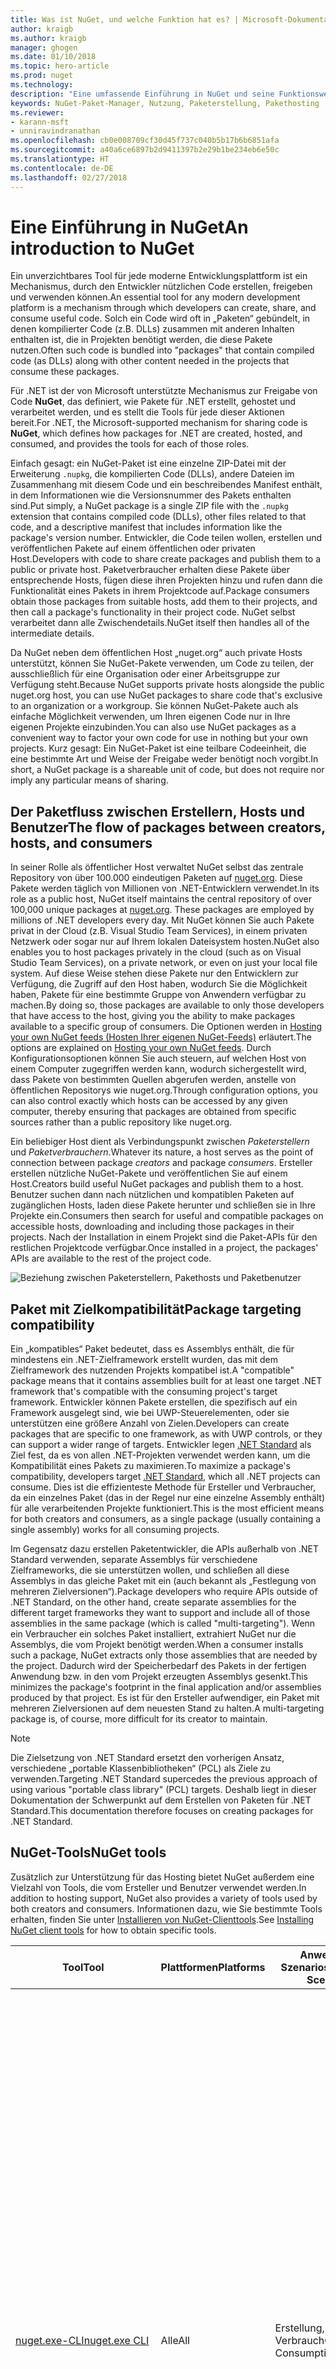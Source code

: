 ```yaml
---
title: Was ist NuGet, und welche Funktion hat es? | Microsoft-Dokumentation
author: kraigb
ms.author: kraigb
manager: ghogen
ms.date: 01/10/2018
ms.topic: hero-article
ms.prod: nuget
ms.technology: 
description: "Eine umfassende Einführung in NuGet und seine Funktionsweise"
keywords: NuGet-Paket-Manager, Nutzung, Paketerstellung, Pakethosting
ms.reviewer:
- karann-msft
- unniravindranathan
ms.openlocfilehash: cb0e008709cf30d45f737c040b5b17b6b6851afa
ms.sourcegitcommit: a40a6ce6897b2d9411397b2e29b1be234eb6e50c
ms.translationtype: HT
ms.contentlocale: de-DE
ms.lasthandoff: 02/27/2018
---
```

# <a name="an-introduction-to-nuget"></a><span data-ttu-id="5f9a9-105">Eine Einführung in NuGet</span><span class="sxs-lookup"><span data-stu-id="5f9a9-105">An introduction to NuGet</span></span>

<span data-ttu-id="5f9a9-106">Ein unverzichtbares Tool für jede moderne Entwicklungsplattform ist ein Mechanismus, durch den Entwickler nützlichen Code erstellen, freigeben und verwenden können.</span><span class="sxs-lookup"><span data-stu-id="5f9a9-106">An essential tool for any modern development platform is a mechanism through which developers can create, share, and consume useful code.</span></span> <span data-ttu-id="5f9a9-107">Solch ein Code wird oft in „Paketen“ gebündelt, in denen kompilierter Code (z.B. DLLs) zusammen mit anderen Inhalten enthalten ist, die in Projekten benötigt werden, die diese Pakete nutzen.</span><span class="sxs-lookup"><span data-stu-id="5f9a9-107">Often such code is bundled into "packages" that contain compiled code (as DLLs) along with other content needed in the projects that consume these packages.</span></span>

<span data-ttu-id="5f9a9-108">Für .NET ist der von Microsoft unterstützte Mechanismus zur Freigabe von Code **NuGet**, das definiert, wie Pakete für .NET erstellt, gehostet und verarbeitet werden, und es stellt die Tools für jede dieser Aktionen bereit.</span><span class="sxs-lookup"><span data-stu-id="5f9a9-108">For .NET, the Microsoft-supported mechanism for sharing code is **NuGet**, which defines how packages for .NET are created, hosted, and consumed, and provides the tools for each of those roles.</span></span>

<span data-ttu-id="5f9a9-109">Einfach gesagt: ein NuGet-Paket ist eine einzelne ZIP-Datei mit der Erweiterung `.nupkg`, die kompilierten Code (DLLs), andere Dateien im Zusammenhang mit diesem Code und ein beschreibendes Manifest enthält, in dem Informationen wie die Versionsnummer des Pakets enthalten sind.</span><span class="sxs-lookup"><span data-stu-id="5f9a9-109">Put simply, a NuGet package is a single ZIP file with the `.nupkg` extension that contains compiled code (DLLs), other files related to that code, and a descriptive manifest that includes information like the package's version number.</span></span> <span data-ttu-id="5f9a9-110">Entwickler, die Code teilen wollen, erstellen und veröffentlichen Pakete auf einem öffentlichen oder privaten Host.</span><span class="sxs-lookup"><span data-stu-id="5f9a9-110">Developers with code to share create packages and publish them to a public or private host.</span></span> <span data-ttu-id="5f9a9-111">Paketverbraucher erhalten diese Pakete über entsprechende Hosts, fügen diese ihren Projekten hinzu und rufen dann die Funktionalität eines Pakets in ihrem Projektcode auf.</span><span class="sxs-lookup"><span data-stu-id="5f9a9-111">Package consumers obtain those packages from suitable hosts, add them to their projects, and then call a package's functionality in their project code.</span></span> <span data-ttu-id="5f9a9-112">NuGet selbst verarbeitet dann alle Zwischendetails.</span><span class="sxs-lookup"><span data-stu-id="5f9a9-112">NuGet itself then handles all of the intermediate details.</span></span>

<span data-ttu-id="5f9a9-113">Da NuGet neben dem öffentlichen Host „nuget.org“ auch private Hosts unterstützt, können Sie NuGet-Pakete verwenden, um Code zu teilen, der ausschließlich für eine Organisation oder einer Arbeitsgruppe zur Verfügung steht.</span><span class="sxs-lookup"><span data-stu-id="5f9a9-113">Because NuGet supports private hosts alongside the public nuget.org host, you can use NuGet packages to share code that's exclusive to an organization or a workgroup.</span></span> <span data-ttu-id="5f9a9-114">Sie können NuGet-Pakete auch als einfache Möglichkeit verwenden, um Ihren eigenen Code nur in Ihre eigenen Projekte einzubinden.</span><span class="sxs-lookup"><span data-stu-id="5f9a9-114">You can also use NuGet packages as a convenient way to factor your own code for use in nothing but your own projects.</span></span> <span data-ttu-id="5f9a9-115">Kurz gesagt: Ein NuGet-Paket ist eine teilbare Codeeinheit, die eine bestimmte Art und Weise der Freigabe weder benötigt noch vorgibt.</span><span class="sxs-lookup"><span data-stu-id="5f9a9-115">In short, a NuGet package is a shareable unit of code, but does not require nor imply any particular means of sharing.</span></span>

## <a name="the-flow-of-packages-between-creators-hosts-and-consumers"></a><span data-ttu-id="5f9a9-116">Der Paketfluss zwischen Erstellern, Hosts und Benutzer</span><span class="sxs-lookup"><span data-stu-id="5f9a9-116">The flow of packages between creators, hosts, and consumers</span></span>

<span data-ttu-id="5f9a9-117">In seiner Rolle als öffentlicher Host verwaltet NuGet selbst das zentrale Repository von über 100.000 eindeutigen Paketen auf [nuget.org](https://www.nuget.org). Diese Pakete werden täglich von Millionen von .NET-Entwicklern verwendet.</span><span class="sxs-lookup"><span data-stu-id="5f9a9-117">In its role as a public host, NuGet itself maintains the central repository of over 100,000 unique packages at [nuget.org](https://www.nuget.org). These packages are employed by millions of .NET developers every day.</span></span> <span data-ttu-id="5f9a9-118">Mit NuGet können Sie auch Pakete privat in der Cloud (z.B. Visual Studio Team Services), in einem privaten Netzwerk oder sogar nur auf Ihrem lokalen Dateisystem hosten.</span><span class="sxs-lookup"><span data-stu-id="5f9a9-118">NuGet also enables you to host packages privately in the cloud (such as on Visual Studio Team Services), on a private network, or even on just your local file system.</span></span> <span data-ttu-id="5f9a9-119">Auf diese Weise stehen diese Pakete nur den Entwicklern zur Verfügung, die Zugriff auf den Host haben, wodurch Sie die Möglichkeit haben, Pakete für eine bestimmte Gruppe von Anwendern verfügbar zu machen.</span><span class="sxs-lookup"><span data-stu-id="5f9a9-119">By doing so, those packages are available to only those developers that have access to the host, giving you the ability to make packages available to a specific group of consumers.</span></span> <span data-ttu-id="5f9a9-120">Die Optionen werden in [Hosting your own NuGet feeds (Hosten Ihrer eigenen NuGet-Feeds)](hosting-packages/overview.md) erläutert.</span><span class="sxs-lookup"><span data-stu-id="5f9a9-120">The options are explained on [Hosting your own NuGet feeds](hosting-packages/overview.md).</span></span> <span data-ttu-id="5f9a9-121">Durch Konfigurationsoptionen können Sie auch steuern, auf welchen Host von einem Computer zugegriffen werden kann, wodurch sichergestellt wird, dass Pakete von bestimmten Quellen abgerufen werden, anstelle von öffentlichen Repositorys wie nuget.org.</span><span class="sxs-lookup"><span data-stu-id="5f9a9-121">Through configuration options, you can also control exactly which hosts can be accessed by any given computer, thereby ensuring that packages are obtained from specific sources rather than a public repository like nuget.org.</span></span>

<span data-ttu-id="5f9a9-122">Ein beliebiger Host dient als Verbindungspunkt zwischen *Paketerstellern* und *Paketverbrauchern*.</span><span class="sxs-lookup"><span data-stu-id="5f9a9-122">Whatever its nature, a host serves as the point of connection between package *creators* and package *consumers*.</span></span> <span data-ttu-id="5f9a9-123">Ersteller erstellen nützliche NuGet-Pakete und veröffentlichen Sie auf einem Host.</span><span class="sxs-lookup"><span data-stu-id="5f9a9-123">Creators build useful NuGet packages and publish them to a host.</span></span> <span data-ttu-id="5f9a9-124">Benutzer suchen dann nach nützlichen und kompatiblen Paketen auf zugänglichen Hosts, laden diese Pakete herunter und schließen sie in Ihre Projekte ein.</span><span class="sxs-lookup"><span data-stu-id="5f9a9-124">Consumers then search for useful and compatible packages on accessible hosts, downloading and including those packages in their projects.</span></span> <span data-ttu-id="5f9a9-125">Nach der Installation in einem Projekt sind die Paket-APIs für den restlichen Projektcode verfügbar.</span><span class="sxs-lookup"><span data-stu-id="5f9a9-125">Once installed in a project, the packages' APIs are available to the rest of the project code.</span></span>

![Beziehung zwischen Paketerstellern, Pakethosts und Paketbenutzer](media/nuget-roles.png)

## <a name="package-targeting-compatibility"></a><span data-ttu-id="5f9a9-127">Paket mit Zielkompatibilität</span><span class="sxs-lookup"><span data-stu-id="5f9a9-127">Package targeting compatibility</span></span>

<span data-ttu-id="5f9a9-128">Ein „kompatibles“ Paket bedeutet, dass es Assemblys enthält, die für mindestens ein .NET-Zielframework erstellt wurden, das mit dem Zielframework des nutzenden Projekts kompatibel ist.</span><span class="sxs-lookup"><span data-stu-id="5f9a9-128">A "compatible" package means that it contains assemblies built for at least one target .NET framework that's compatible with the consuming project's target framework.</span></span> <span data-ttu-id="5f9a9-129">Entwickler können Pakete erstellen, die spezifisch auf ein Framework ausgelegt sind, wie bei UWP-Steuerelementen, oder sie unterstützen eine größere Anzahl von Zielen.</span><span class="sxs-lookup"><span data-stu-id="5f9a9-129">Developers can create packages that are specific to one framework, as with UWP controls, or they can support a wider range of targets.</span></span> <span data-ttu-id="5f9a9-130">Entwickler legen [.NET Standard](/dotnet/standard/net-standard) als Ziel fest, da es von allen .NET-Projekten verwendet werden kann, um die Kompatibilität eines Pakets zu maximieren.</span><span class="sxs-lookup"><span data-stu-id="5f9a9-130">To maximize a package's compatibility, developers target [.NET Standard](/dotnet/standard/net-standard), which all .NET projects can consume.</span></span> <span data-ttu-id="5f9a9-131">Dies ist die effizienteste Methode für Ersteller und Verbraucher, da ein einzelnes Paket (das in der Regel nur eine einzelne Assembly enthält) für alle verarbeitenden Projekte funktioniert.</span><span class="sxs-lookup"><span data-stu-id="5f9a9-131">This is the most efficient means for both creators and consumers, as a single package (usually containing a single assembly) works for all consuming projects.</span></span>

<span data-ttu-id="5f9a9-132">Im Gegensatz dazu erstellen Paketentwickler, die APIs außerhalb von .NET Standard verwenden, separate Assemblys für verschiedene Zielframeworks, die sie unterstützen wollen, und schließen all diese Assemblys in das gleiche Paket mit ein (auch bekannt als „Festlegung von mehreren Zielversionen“).</span><span class="sxs-lookup"><span data-stu-id="5f9a9-132">Package developers who require APIs outside of .NET Standard, on the other hand, create separate assemblies for the different target frameworks they want to support and include all of those assemblies in the same package (which is called "multi-targeting").</span></span> <span data-ttu-id="5f9a9-133">Wenn ein Verbraucher ein solches Paket installiert, extrahiert NuGet nur die Assemblys, die vom Projekt benötigt werden.</span><span class="sxs-lookup"><span data-stu-id="5f9a9-133">When a consumer installs such a package, NuGet extracts only those assemblies that are needed by the project.</span></span> <span data-ttu-id="5f9a9-134">Dadurch wird der Speicherbedarf des Pakets in der fertigen Anwendung bzw. in den vom Projekt erzeugten Assemblys gesenkt.</span><span class="sxs-lookup"><span data-stu-id="5f9a9-134">This minimizes the package's footprint in the final application and/or assemblies produced by that project.</span></span> <span data-ttu-id="5f9a9-135">Es ist für den Ersteller aufwendiger, ein Paket mit mehreren Zielversionen auf dem neuesten Stand zu halten.</span><span class="sxs-lookup"><span data-stu-id="5f9a9-135">A multi-targeting package is, of course, more difficult for its creator to maintain.</span></span>

> [!Note]
> <span data-ttu-id="5f9a9-136">Die Zielsetzung von .NET Standard ersetzt den vorherigen Ansatz, verschiedene „portable Klassenbibliotheken“ (PCL) als Ziele zu verwenden.</span><span class="sxs-lookup"><span data-stu-id="5f9a9-136">Targeting .NET Standard supercedes the previous approach of using various "portable class library" (PCL) targets.</span></span> <span data-ttu-id="5f9a9-137">Deshalb liegt in dieser Dokumentation der Schwerpunkt auf dem Erstellen von Paketen für .NET Standard.</span><span class="sxs-lookup"><span data-stu-id="5f9a9-137">This documentation therefore focuses on creating packages for .NET Standard.</span></span>

## <a name="nuget-tools"></a><span data-ttu-id="5f9a9-138">NuGet-Tools</span><span class="sxs-lookup"><span data-stu-id="5f9a9-138">NuGet tools</span></span>

<span data-ttu-id="5f9a9-139">Zusätzlich zur Unterstützung für das Hosting bietet NuGet außerdem eine Vielzahl von Tools, die vom Ersteller und Benutzer verwendet werden.</span><span class="sxs-lookup"><span data-stu-id="5f9a9-139">In addition to hosting support, NuGet also provides a variety of tools used by both creators and consumers.</span></span> <span data-ttu-id="5f9a9-140">Informationen dazu, wie Sie bestimmte Tools erhalten, finden Sie unter [Installieren von NuGet-Clienttools](install-nuget-client-tools.md).</span><span class="sxs-lookup"><span data-stu-id="5f9a9-140">See [Installing NuGet client tools](install-nuget-client-tools.md) for how to obtain specific tools.</span></span>

| <span data-ttu-id="5f9a9-141">Tool</span><span class="sxs-lookup"><span data-stu-id="5f9a9-141">Tool</span></span> | <span data-ttu-id="5f9a9-142">Plattformen</span><span class="sxs-lookup"><span data-stu-id="5f9a9-142">Platforms</span></span> | <span data-ttu-id="5f9a9-143">Anwendbare Szenarios</span><span class="sxs-lookup"><span data-stu-id="5f9a9-143">Applicable Scenarios</span></span> | <span data-ttu-id="5f9a9-144">description</span><span class="sxs-lookup"><span data-stu-id="5f9a9-144">Description</span></span> |
| --- | --- | --- | --- |
| [<span data-ttu-id="5f9a9-145">nuget.exe-CLI</span><span class="sxs-lookup"><span data-stu-id="5f9a9-145">nuget.exe CLI</span></span>](tools/nuget-exe-cli-reference.md) | <span data-ttu-id="5f9a9-146">Alle</span><span class="sxs-lookup"><span data-stu-id="5f9a9-146">All</span></span> | <span data-ttu-id="5f9a9-147">Erstellung, Verbrauch</span><span class="sxs-lookup"><span data-stu-id="5f9a9-147">Creation, Consumption</span></span> | <span data-ttu-id="5f9a9-148">Bietet alle NuGet-Funktionen, mit einigen Befehlen, die speziell für Paketersteller bestimmt sind, anderen Befehlen, die nur für Benutzer, und wieder anderen, die für beide bestimmt sind.</span><span class="sxs-lookup"><span data-stu-id="5f9a9-148">Provides all NuGet capabilities, with some commands applying specifically to package creators, some applying only to consumers, and others applying to both.</span></span> <span data-ttu-id="5f9a9-149">Beispielsweise verwenden Paketersteller den Befehl `nuget pack` zum Erstellen eines Pakets aus verschiedenen Assemblys und zugehörigen Dateien, Paketverbraucher verwenden `nuget install`, um Pakete in einen Projektordner einzubinden, und alle verwenden `nuget config`, um NuGet-Konfigurationsvariablen festzulegen.</span><span class="sxs-lookup"><span data-stu-id="5f9a9-149">For example, package creators use the `nuget pack` command to create a package from various assemblies and related files, package consumers use `nuget install` to include packages in a project folder, and everyone uses `nuget config` to set NuGet configuration variables.</span></span> <span data-ttu-id="5f9a9-150">Als ein plattformunabhängiges Tool interagiert die NuGet-CLI nicht mit Visual Studio-Projekten.</span><span class="sxs-lookup"><span data-stu-id="5f9a9-150">As a platform-agnostic tool, the NuGet CLI does not interact with Visual Studio projects.</span></span> |
| [<span data-ttu-id="5f9a9-151">dotnet-CLI</span><span class="sxs-lookup"><span data-stu-id="5f9a9-151">dotnet CLI</span></span>](tools/dotnet-Commands.md) | <span data-ttu-id="5f9a9-152">Alle</span><span class="sxs-lookup"><span data-stu-id="5f9a9-152">All</span></span> | <span data-ttu-id="5f9a9-153">Erstellung, Verbrauch</span><span class="sxs-lookup"><span data-stu-id="5f9a9-153">Creation, Consumption</span></span> | <span data-ttu-id="5f9a9-154">Stellt bestimmte NuGet-CLI-Funktionen direkt in der .NET Core-Toolkette bereit.</span><span class="sxs-lookup"><span data-stu-id="5f9a9-154">Provides certain NuGet CLI capabilities directly within the .NET Core tool chain.</span></span> <span data-ttu-id="5f9a9-155">Ähnlich wie NuGet-CLI interagiert die dotnet-CLI nicht mit Visual Studio-Projekten.</span><span class="sxs-lookup"><span data-stu-id="5f9a9-155">As with the NuGet CLI, the dotnet CLI does not interact with Visual Studio projects.</span></span> |
| [<span data-ttu-id="5f9a9-156">Paket-Manager-Konsole</span><span class="sxs-lookup"><span data-stu-id="5f9a9-156">Package Manager Console</span></span>](tools/package-manager-console.md) | <span data-ttu-id="5f9a9-157">Visual Studio unter Windows</span><span class="sxs-lookup"><span data-stu-id="5f9a9-157">Visual Studio on Windows</span></span> | <span data-ttu-id="5f9a9-158">Verbrauch</span><span class="sxs-lookup"><span data-stu-id="5f9a9-158">Consumption</span></span> | <span data-ttu-id="5f9a9-159">Stellt [PowerShell-Befehle](tools/Powershell-Reference.md) zum Installieren und Verwalten von Paketen in Visual Studio-Projekten bereit.</span><span class="sxs-lookup"><span data-stu-id="5f9a9-159">Provides [PowerShell commands](tools/Powershell-Reference.md) for installing and managing packages in Visual Studio projects.</span></span> |
| [<span data-ttu-id="5f9a9-160">Benutzeroberfläche des Paket-Managers</span><span class="sxs-lookup"><span data-stu-id="5f9a9-160">Package Manager UI</span></span>](tools/package-manager-ui.md) | <span data-ttu-id="5f9a9-161">Visual Studio unter Windows</span><span class="sxs-lookup"><span data-stu-id="5f9a9-161">Visual Studio on Windows</span></span> | <span data-ttu-id="5f9a9-162">Verbrauch</span><span class="sxs-lookup"><span data-stu-id="5f9a9-162">Consumption</span></span> | <span data-ttu-id="5f9a9-163">Stellt eine einfache zu bedienende Benutzeroberfläche zum Installieren und Verwalten von Paketen in Visual Studio-Projekten bereit.</span><span class="sxs-lookup"><span data-stu-id="5f9a9-163">Provides an easy-to-use UI for installing and managing packages in Visual Studio projects.</span></span> |
| [<span data-ttu-id="5f9a9-164">Manage NuGet UI (Verwalten der NuGet-Benutzeroberfläche)</span><span class="sxs-lookup"><span data-stu-id="5f9a9-164">Manage NuGet UI</span></span>](/visualstudio/mac/nuget-walkthrough) | <span data-ttu-id="5f9a9-165">Visual Studio für Mac</span><span class="sxs-lookup"><span data-stu-id="5f9a9-165">Visual Studio for Mac</span></span> | <span data-ttu-id="5f9a9-166">Verbrauch</span><span class="sxs-lookup"><span data-stu-id="5f9a9-166">Consumption</span></span> | <span data-ttu-id="5f9a9-167">Stellt eine einfache zu bedienende Benutzeroberfläche zum Installieren und Verwalten von Paketen in Projekten von Visual Studio für Mac bereit.</span><span class="sxs-lookup"><span data-stu-id="5f9a9-167">Provide an easy-to-use UI for installing and managing packages in Visual Studio for Mac projects.</span></span> |
| [<span data-ttu-id="5f9a9-168">MSBuild</span><span class="sxs-lookup"><span data-stu-id="5f9a9-168">MSBuild</span></span>](reference/msbuild-targets.md) | <span data-ttu-id="5f9a9-169">Windows</span><span class="sxs-lookup"><span data-stu-id="5f9a9-169">Windows</span></span> | <span data-ttu-id="5f9a9-170">Erstellung, Verbrauch</span><span class="sxs-lookup"><span data-stu-id="5f9a9-170">Creation, Consumption</span></span> | <span data-ttu-id="5f9a9-171">Bietet die Möglichkeit zum Erstellen und Wiederherstellen von Paketen, die in einem Projekt direkt über die MSBuild-Toolkette verwendet werden.</span><span class="sxs-lookup"><span data-stu-id="5f9a9-171">Provides the ability to create packages and restore packages used in a project directly through the MSBuild tool chain.</span></span> |

<span data-ttu-id="5f9a9-172">Wie Sie sehen können, sind die NuGet-Tools, mit denen Sie arbeiten, stark davon abhängig, ob Sie Pakete erstellen, verwenden oder veröffentlichen und mit welcher Plattform Sie arbeiten.</span><span class="sxs-lookup"><span data-stu-id="5f9a9-172">As you can see, the NuGet tools you work with depend greatly on whether you're creating, consuming, or publishing packages, and the platform on which you're working.</span></span> <span data-ttu-id="5f9a9-173">Paketersteller sind in der Regel auch Benutzer, da sie auf Funktionalität aufbauen, die in anderen NuGet-Paketen vorhanden ist.</span><span class="sxs-lookup"><span data-stu-id="5f9a9-173">Package creators are typically also consumers, as they build on top of functionality that exists in other NuGet packages.</span></span> <span data-ttu-id="5f9a9-174">Und diese Pakete können natürlich wiederum von anderen abhängen.</span><span class="sxs-lookup"><span data-stu-id="5f9a9-174">And those packages, of course, may in turn depend on still others.</span></span>

<span data-ttu-id="5f9a9-175">Weitere Informationen finden Sie unter den Artikeln [Workflow für die Paketerstellung](create-packages/Overview-and-Workflow.md) und [Workflow für die Nutzung von Paketen](consume-packages/Overview-and-Workflow.md).</span><span class="sxs-lookup"><span data-stu-id="5f9a9-175">For more information, start with the [Package creation workflow](create-packages/Overview-and-Workflow.md) and [Package consumption workflow](consume-packages/Overview-and-Workflow.md) articles.</span></span>

## <a name="managing-dependencies"></a><span data-ttu-id="5f9a9-176">Verwalten von Abhängigkeiten</span><span class="sxs-lookup"><span data-stu-id="5f9a9-176">Managing dependencies</span></span>

<span data-ttu-id="5f9a9-177">Die Fähigkeit, einfach auf der Arbeit anderer aufbauen zu können, ist eines der stärksten Features eines Paketverwaltungssystems.</span><span class="sxs-lookup"><span data-stu-id="5f9a9-177">The ability to easily build on the work of others is one of most powerful features of a package management system.</span></span> <span data-ttu-id="5f9a9-178">Dementsprechend ist eine der wichtigsten Aufgaben von NuGet das Verwalten der Abhängigkeitsstruktur bzw. des „Diagramms“ für ein Projekt.</span><span class="sxs-lookup"><span data-stu-id="5f9a9-178">Accordingly, much of what NuGet does is managing that dependency tree or "graph" on behalf of a project.</span></span> <span data-ttu-id="5f9a9-179">Einfach ausgedrückt müssen Sie sich nur mit jenen Paketen selbst befassen, die Sie direkt in einem Projekt verwenden.</span><span class="sxs-lookup"><span data-stu-id="5f9a9-179">Simply said, you need only concern yourself with those packages that you're directly using in a project.</span></span> <span data-ttu-id="5f9a9-180">Wenn irgendeines dieser Pakete selbst andere Pakete verwendet (die wiederum weitere Pakete verwenden können), übernimmt NuGet alle der früheren Abhängigkeiten.</span><span class="sxs-lookup"><span data-stu-id="5f9a9-180">If any of those packages themselves consume other packages (which can, in turn, consume still others), NuGet takes care of all those down-level dependencies.</span></span>

<span data-ttu-id="5f9a9-181">Die folgende Abbildung zeigt ein Projekt, das von fünf Paketen abhängig ist, die wiederum von einer Reihe anderer abhängen.</span><span class="sxs-lookup"><span data-stu-id="5f9a9-181">The following image shows a project that depends on five packages, which in turn depend on a number of others.</span></span>

![Ein Beispiel für ein NuGet-Abhängigkeitsdiagramm für ein .NET-Projekt](media/dependency-graph.png)

<span data-ttu-id="5f9a9-183">Beachten Sie, dass einige Pakete mehrmals im Abhängigkeitsdiagramm angezeigt werden.</span><span class="sxs-lookup"><span data-stu-id="5f9a9-183">Notice that some packages appear multiple times in the dependency graph.</span></span> <span data-ttu-id="5f9a9-184">Beispielsweise gibt es drei verschiedene Benutzer des Pakets B, und jeder Benutzer könnte auch eine andere Version für das Paket (nicht gezeigt) angeben.</span><span class="sxs-lookup"><span data-stu-id="5f9a9-184">For example, there are three different consumers of package B, and each consumer might also specify a different version for that package (not shown).</span></span> <span data-ttu-id="5f9a9-185">Dieser Fall tritt häufig auf, insbesondere bei häufig verwendeten Paketen.</span><span class="sxs-lookup"><span data-stu-id="5f9a9-185">This is a common occurrence, especially for widely-used packages.</span></span> <span data-ttu-id="5f9a9-186">NuGet übernimmt alle schwierigen Aufgaben, um genau zu bestimmen, welche Version des Pakets B alle Benutzer zufriedenstellt.</span><span class="sxs-lookup"><span data-stu-id="5f9a9-186">NuGet fortunately does all the hard work to determine exactly which version of package B satisfies all consumers.</span></span> <span data-ttu-id="5f9a9-187">NuGet führt dies dann für alle anderen Pakete durch, unabhängig davon, wie ausführlich das Abhängigkeitsdiagramm wird.</span><span class="sxs-lookup"><span data-stu-id="5f9a9-187">NuGet then does the same for all other packages, no matter how deep the dependency graph.</span></span>

<span data-ttu-id="5f9a9-188">Weitere Details wie NuGet diesen Dienst ausführt finden Sie unter [Dependency resolution (Abhängigkeitsauflösung)](consume-packages/dependency-resolution.md).</span><span class="sxs-lookup"><span data-stu-id="5f9a9-188">For more details on how NuGet performs this service, see [Dependency resolution](consume-packages/dependency-resolution.md).</span></span>

## <a name="tracking-references-and-restoring-packages"></a><span data-ttu-id="5f9a9-189">Nachverfolgungsverweise und Wiederherstellen von Paketen</span><span class="sxs-lookup"><span data-stu-id="5f9a9-189">Tracking references and restoring packages</span></span>

<span data-ttu-id="5f9a9-190">Da Projekte zwischen Entwicklercomputern, Quellcodeverwaltungsrepositorys, Buildservern usw. problemlos verschoben werden können, ist es höchst unpraktisch, dass binäre Assemblys von NuGet-Paketen direkt an ein Projekt gebunden bleiben.</span><span class="sxs-lookup"><span data-stu-id="5f9a9-190">Because projects can easily move between developer computers, source control repositories, build servers, and so forth, it's highly impractical to keep binary assemblies from NuGet packages directly bound to a project.</span></span> <span data-ttu-id="5f9a9-191">Wäre das der Fall, wäre jede Kopie des Projekts unnötigerweise vergrößert (und deshalb eine Verschwendung von Speicherplatz in Repositorys zur Quellcodeverwaltung).</span><span class="sxs-lookup"><span data-stu-id="5f9a9-191">Doing so would make each copy of the project unnecessarily bloated (and thereby waste space in source control repositories).</span></span> <span data-ttu-id="5f9a9-192">Es wäre auch schwer, Binärdateien von Paketen auf neuere Versionen zu aktualisieren, da Updates auf alle Kopien des Projekts angewendet werden müssten.</span><span class="sxs-lookup"><span data-stu-id="5f9a9-192">It would also make it very difficult to update package binaries to newer versions as updates would have to be applied across all copies of the project.</span></span>

<span data-ttu-id="5f9a9-193">Stattdessen verwaltet NuGet eine einfach Verweisliste der Pakete von denen ein Projekt abhängig ist, einschließlich der Abhängigkeiten der obersten und untersten Ebenen.</span><span class="sxs-lookup"><span data-stu-id="5f9a9-193">NuGet instead maintains a simple reference list of the packages upon which a project depends, including both top-level and down-level dependencies.</span></span> <span data-ttu-id="5f9a9-194">D.h. wenn Sie ein Paket in ein Projekt von einem Host aus installieren, zeichnet NuGet die Paket-ID und Versionsnummer in der Verweisliste auf.</span><span class="sxs-lookup"><span data-stu-id="5f9a9-194">That is, whenever you install a package from some host into a project, NuGet records the package identifier and version number in the reference list.</span></span> <span data-ttu-id="5f9a9-195">(Wenn ein Paket deinstalliert wird, wird dieses natürlich aus der Liste entfernt.) NuGet bietet dann eine Möglichkeit, auf Anfrage alle Pakete, auf die verwiesen wird, wiederherzustellen, wie im Artikel [Wiederherstellen von Paketen](consume-packages/package-restore.md) beschrieben wird.</span><span class="sxs-lookup"><span data-stu-id="5f9a9-195">(Uninstalling a package, of course, removes it from the list.) NuGet then provides a means to restore all referenced packages upon request, as described on [Package restore](consume-packages/package-restore.md).</span></span>

![Eine NuGet-Verweisliste wird bei Paketinstallation erstellt und kann zum Wiederherstellen von Paketen an einem anderen Ort verwendet werden.](media/nuget-restore.png)

<span data-ttu-id="5f9a9-197">Mit der Verweisliste kann NuGet anschließend alle Pakete zu einem späteren Zeitpunkt neu installieren &mdash; also *wiederherstellen* &mdash; die von öffentlichen und bzw. oder privaten Hosts stammen.</span><span class="sxs-lookup"><span data-stu-id="5f9a9-197">With only the reference list, NuGet can then reinstall&mdash;that is, *restore*&mdash;all of those packages from public and/or private hosts at any later time.</span></span> <span data-ttu-id="5f9a9-198">Wenn Sie ein Projekt auf die Quellcodeverwaltung committen oder auf andere Weise freigeben, muss nur die Verweisliste enthalten sein. Es müssen keine Paketbinärdateien eingeschlossen werden (Näheres finden Sie unter [Pakete und Quellcodeverwaltung](consume-packages/packages-and-source-control.md)).</span><span class="sxs-lookup"><span data-stu-id="5f9a9-198">When committing a project to source control, or sharing it in some other way, you include only the reference list and exclude any package binaries (see [Packages and source control](consume-packages/packages-and-source-control.md).)</span></span>

<span data-ttu-id="5f9a9-199">Der Computer, der ein Projekt, z.B. einen Buildserver, erhält, der eine Kopie des Projekts als Teil eines automatisierten Bereitstellungssystems empfängt, fordert NuGet einfach auf, Abhängigkeiten wiederherzustellen, wenn sie benötigt werden.</span><span class="sxs-lookup"><span data-stu-id="5f9a9-199">The computer that receives a project, such as a build server obtaining a copy of the project as part of an automated deployment system, simply asks NuGet to restore dependencies whenever they're needed.</span></span> <span data-ttu-id="5f9a9-200">Buildsysteme, wie Visual Studio Team Services, stellen „NuGet restore“-Schritte für exakt diesen Zweck bereit.</span><span class="sxs-lookup"><span data-stu-id="5f9a9-200">Build systems like Visual Studio Team Services provide "NuGet restore" steps for this exact purpose.</span></span> <span data-ttu-id="5f9a9-201">Auf ähnliche Weise können Entwickler einen Befehl wie `nuget restore` (NuGet-CLI), `dotnet restore` (dotnet-CLI) oder `Install-Package` (Paket-Manager-Konsole) aufrufen, wenn sie eine Kopie eines Projekts erhalten (z.B. beim Kopieren eines Repositorys), um alle benötigten Pakete zu erhalten.</span><span class="sxs-lookup"><span data-stu-id="5f9a9-201">Similarly, when developers obtain a copy of a project (as when cloning a repository), they can invoke a command like `nuget restore` (NuGet CLI), `dotnet restore` (dotnet CLI), or `Install-Package` (Package Manager Console) to obtain all the necessary packages.</span></span> <span data-ttu-id="5f9a9-202">In Visual Studio werden Pakete automatisch wiederhergestellt, wenn ein Projekt erstellt wird.</span><span class="sxs-lookup"><span data-stu-id="5f9a9-202">Visual Studio, for its part, automatically restores packages when building a project.</span></span>

<span data-ttu-id="5f9a9-203">Die primäre Rolle von NuGet bei Entwicklern liegt dann klar im Verwalten der Verweisliste für Ihr Projekt und im Bereitstellen der Möglichkeiten, um diese referenzierten Pakete effizient wiederherzustellen (und zu aktualisieren).</span><span class="sxs-lookup"><span data-stu-id="5f9a9-203">Clearly, then, NuGet's primary role where developers are concerned is maintaining that reference list on behalf of your project and providing the means to efficiently restore (and update) those referenced packages.</span></span> <span data-ttu-id="5f9a9-204">Die Liste wird in einem von zwei *Paketverwaltungsformaten* verwaltet:</span><span class="sxs-lookup"><span data-stu-id="5f9a9-204">This list is maintained in one of two *package management formats*, as they're called:</span></span>

- <span data-ttu-id="5f9a9-205">[`packages.config`](reference/packages-config.md): *(NuGet 1.0+)* Eine XML-Datei, die eine flache Liste aller Abhängigkeiten im Projekt, einschließlich der Abhängigkeiten von anderen installierten Paketen, verwaltet.</span><span class="sxs-lookup"><span data-stu-id="5f9a9-205">[`packages.config`](reference/packages-config.md): *(NuGet 1.0+)* An XML file that maintains a flat list of all dependencies in the project, including the dependencies of other installed packages.</span></span>
- <span data-ttu-id="5f9a9-206">[PackageReference](consume-packages/package-references-in-project-files.md) (bzw. „Packen von Verweisen in Projektdateien“) | *(NuGet 4.0 und höher)* verwaltet eine Liste der Abhängigkeiten der obersten Ebene eines Projekts direkt in der Projektdatei, damit keine separate Datei benötigt wird.</span><span class="sxs-lookup"><span data-stu-id="5f9a9-206">[PackageReference](consume-packages/package-references-in-project-files.md) (or "package references in project files") | *(NuGet 4.0+)* Maintains a list of a project's top-level dependencies directly within the project file, so no separate file is needed.</span></span> <span data-ttu-id="5f9a9-207">Eine zugeordnete Datei `project.assets.json` wird dynamisch generiert, um das gesamte Abhängigkeitsdiagramm zu verwalten.</span><span class="sxs-lookup"><span data-stu-id="5f9a9-207">An associated file, `project.assets.json`, is dynamically generated to manage the overall dependency graph.</span></span>

<span data-ttu-id="5f9a9-208">Welches Paketverwaltungsformat in einen Projekt verwendet wird, hängt vom Projekttyp und der verfügbaren Version von NuGet (und bzw. oder Visual Studio) ab.</span><span class="sxs-lookup"><span data-stu-id="5f9a9-208">Which package management format is employed in any given project depends on the project type, and the available version of NuGet (and/or Visual Studio).</span></span> <span data-ttu-id="5f9a9-209">Suchen Sie nach `packages.config` im Projektstamm, nachdem Sie das erste Paket installiert haben, um zu überprüfen, welches Format verwendet wird.</span><span class="sxs-lookup"><span data-stu-id="5f9a9-209">To check what format is being used, simply look for `packages.config` in the project root after installing your first package.</span></span> <span data-ttu-id="5f9a9-210">Wenn die Datei nicht angezeigt wird, suchen Sie direkt in der Projektdatei nach einem &lt;PackageReference&gt;-Element.</span><span class="sxs-lookup"><span data-stu-id="5f9a9-210">If you don't have that file, look in the project file directly for a &lt;PackageReference&gt;element.</span></span>

## <a name="what-else-does-nuget-do"></a><span data-ttu-id="5f9a9-211">Was macht NuGet außerdem?</span><span class="sxs-lookup"><span data-stu-id="5f9a9-211">What else does NuGet do?</span></span>

<span data-ttu-id="5f9a9-212">Bisher haben Sie folgende Eigenschaften von NuGet kennengelernt:</span><span class="sxs-lookup"><span data-stu-id="5f9a9-212">So far you've learned the following characteristics of NuGet:</span></span>
- <span data-ttu-id="5f9a9-213">NuGet stellt das zentrale nuget.org-Repository mit Unterstützung von privatem Hosting bereit.</span><span class="sxs-lookup"><span data-stu-id="5f9a9-213">NuGet provides the central nuget.org repository with support for private hosting.</span></span>
- <span data-ttu-id="5f9a9-214">NuGet stellt die Tools zur Verfügung, die Entwickler benötigen, um Pakete zu erstellen, zu veröffentlichen und zu nutzen.</span><span class="sxs-lookup"><span data-stu-id="5f9a9-214">NuGet provides the tools developers need for creating, publishing, and consuming packages.</span></span>
- <span data-ttu-id="5f9a9-215">Besonders wichtig ist: NuGet verwaltet eine Verweisliste der Pakete, die in einem Projekt verwendet werden und verfügt über die Möglichkeit zum Wiederherstellen und Aktualisieren dieser Pakete aus dieser Liste.</span><span class="sxs-lookup"><span data-stu-id="5f9a9-215">Most importantly, NuGet maintains a reference list of packages used in a project and the ability to restore and update those packages from that list.</span></span>

<span data-ttu-id="5f9a9-216">Damit diese Prozesse effizient arbeiten, führt NuGet einige Optimierungen im Hintergrund durch.</span><span class="sxs-lookup"><span data-stu-id="5f9a9-216">To make these processes work efficiently, NuGet does some behind-the-scenes optimizations.</span></span> <span data-ttu-id="5f9a9-217">Insbesondere verwaltet NuGet sowohl computerweite als auch projektspezifische Paketcaches, um die Installation und die Neuinstallation abzukürzen.</span><span class="sxs-lookup"><span data-stu-id="5f9a9-217">Most notably, NuGet manages both computer-wide and project-specific package caches to shortcut installation and reinstallation.</span></span> <span data-ttu-id="5f9a9-218">Was die computerweiten Caches angeht, sind alle Pakete, die Sie in einem Projekt herunterladen und installieren, im Cache gespeichert, sodass für das Installieren des gleichen Pakets in einem anderen Projekt kein erneuter Download notwendig ist.</span><span class="sxs-lookup"><span data-stu-id="5f9a9-218">Where the computer-wide cache is concerned, any package that you download and install in a project is stored in the cache, such that installing the same package in another project doesn't incur another download.</span></span> <span data-ttu-id="5f9a9-219">Dies ist eindeutig sehr hilfreich, wenn Sie häufig eine größere Anzahl von Paketen wiederherstellen wie auf einem Buildserver.</span><span class="sxs-lookup"><span data-stu-id="5f9a9-219">This is clearly very helpful when you're frequently restoring a larger number of packages, as on a build server.</span></span> <span data-ttu-id="5f9a9-220">Weitere Details zum Mechanismus und dessen Funktionsweise finden Sie unter [Verwalten des NuGet-Caches](consume-packages/Managing-the-Nuget-Cache.md).</span><span class="sxs-lookup"><span data-stu-id="5f9a9-220">For more details on the mechanism and how to work with it, see [Managing the NuGet cache](consume-packages/Managing-the-Nuget-Cache.md).</span></span>

<span data-ttu-id="5f9a9-221">Innerhalb eines individuellen Projekts verwaltet NuGet den gesamten Abhängigkeitsdiagramm, was die Auflösung mehrerer Verweise auf verschiedene Versionen des selben Pakets enthält.</span><span class="sxs-lookup"><span data-stu-id="5f9a9-221">Within an individual project, NuGet manages the overall dependency graph, which again includes resolving multiple references to different versions of the same package.</span></span> <span data-ttu-id="5f9a9-222">Es ist üblich, dass ein Projekt eine Abhängigkeit von ein oder mehreren Paketen annimmt, die über die gleichen Abhängigkeiten verfügen.</span><span class="sxs-lookup"><span data-stu-id="5f9a9-222">It's quite common that a project takes a dependency on one or more packages that themselves have the same dependencies.</span></span> <span data-ttu-id="5f9a9-223">Einige der nützlichsten Hilfsprogrammpakete auf nuget.org werden von vielen anderen Paketen verwendet.</span><span class="sxs-lookup"><span data-stu-id="5f9a9-223">Some of the most useful utility packages on nuget.org are employed by many other packages.</span></span> <span data-ttu-id="5f9a9-224">Im gesamten Abhängigkeitsdiagramm, können dann sehr leicht zehn unterschiedliche Verweise auf verschiedene Versionen desselben Pakets vorkommen.</span><span class="sxs-lookup"><span data-stu-id="5f9a9-224">In the entire dependency graph, then, you could easily have ten different references to different versions of the same package.</span></span> <span data-ttu-id="5f9a9-225">NuGet sortiert aus, welche Version von allen Verbrauchern verwendet werden kann, um zu verhindern, dass mehrere Versionen eines Pakets in die Anwendung selbst platziert werden.</span><span class="sxs-lookup"><span data-stu-id="5f9a9-225">To avoid bringing multiple versions of that package into the application itself, NuGet sorts out which single version can be used by all consumers.</span></span> <span data-ttu-id="5f9a9-226">(Weitere Informationen finden Sie unter [Auflösung von Abhängigkeiten](consume-packages/dependency-resolution.md).)</span><span class="sxs-lookup"><span data-stu-id="5f9a9-226">(For more information, see [Dependency Resolution](consume-packages/dependency-resolution.md).)</span></span>

<span data-ttu-id="5f9a9-227">Darüber hinaus behält NuGet alle Spezifikationen im Zusammenhang mit der Struktur von Paketen (einschließlich [Lokalisierung](create-packages/creating-localized-packages.md) und [Debugsymbole](create-packages/symbol-packages.md)) und wie auf sie verwiesen wird (einschließlich [Versionsbereiche](reference/package-versioning.md#version-ranges-and-wildcards) und [Vorabversionen](create-packages/prerelease-packages.md).) NuGet stellt auch verschiedene APIs für die programmgesteuerte Arbeit mit seinen Diensten bereit und unterstützt Entwickler, die Visual Studio-Erweiterungen und Projektvorlagen.</span><span class="sxs-lookup"><span data-stu-id="5f9a9-227">Beyond that, NuGet maintains all the specifications related to how packages are structured (including [localization](create-packages/creating-localized-packages.md) and [debug symbols](create-packages/symbol-packages.md)) and how they are referenced (including [version ranges](reference/package-versioning.md#version-ranges-and-wildcards) and [pre-release versions](create-packages/prerelease-packages.md).) NuGet also provides various APIs to work with its services programmatically, and provides support for developers who write Visual Studio extensions and project templates.</span></span>

<span data-ttu-id="5f9a9-228">Im Inhaltsverzeichnis dieser Dokumentation finden Sie alle hier dargestellten Funktionen und Versionshinweise, die bis zu den Anfängen von NuGet zurückgehen.</span><span class="sxs-lookup"><span data-stu-id="5f9a9-228">Take a moment to browse the table of contents for this documentation, and you see all of these capabilities represented there, along with release notes dating back to NuGet's beginnings.</span></span>

## <a name="comments-contributions-and-issues"></a><span data-ttu-id="5f9a9-229">Kommentare, Beiträge und Probleme</span><span class="sxs-lookup"><span data-stu-id="5f9a9-229">Comments, contributions, and issues</span></span>

<span data-ttu-id="5f9a9-230">Abschließend, freuen wir uns auf Kommentare und Beiträge zu dieser Dokumentation &mdash; klicken Sie einfach auf die Befehle **Feedback** und **Bearbeiten** auf einer beliebigen Seite, oder besuchen Sie das [docs-repository](https://github.com/NuGet/docs.microsoft.com-nuget/) oder die [docs issue list (docs-Problemliste)](https://github.com/NuGet/docs.microsoft.com-nuget/issues) auf GitHub.</span><span class="sxs-lookup"><span data-stu-id="5f9a9-230">Finally, we very much welcome comments and contributions to this documentation&mdash;just select the **Feedback** and **Edit** commands on the top of any page, or visit the [docs repository](https://github.com/NuGet/docs.microsoft.com-nuget/) and [docs issue list](https://github.com/NuGet/docs.microsoft.com-nuget/issues) on GitHub.</span></span>

<span data-ttu-id="5f9a9-231">Wir freuen uns auch über Beiträge zu NuGet selbst über seine [verschiedenen GitHub-Repositorys](https://github.com/NuGet/Home). NuGet-Probleme finden Sie auf [https://github.com/NuGet/home/issues](https://github.com/NuGet/home/issues).</span><span class="sxs-lookup"><span data-stu-id="5f9a9-231">We also welcome contributions to NuGet itself through its [various GitHub repositories](https://github.com/NuGet/Home); NuGet issues can be found on [https://github.com/NuGet/home/issues](https://github.com/NuGet/home/issues).</span></span>

<span data-ttu-id="5f9a9-232">Viel Vergnügen mit NuGet!</span><span class="sxs-lookup"><span data-stu-id="5f9a9-232">Enjoy your NuGet experience!</span></span>
